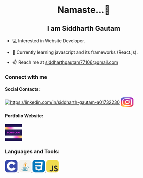 <h1 align="center">Namaste...🙏</h1>
<h2 align="center">I am Siddharth Gautam</h2>

- 💻 Interested in Website Developer.

- 🌱 Currently learning javascript and its frameworks (React.js).
  
- 📫 Reach me at siddharthgautam77106@gmail.com


<h3 align="left">Connect with me</h3>
<h4 align="left">Social Contacts:</h4>
<p align="left">
<a href="https://linkedin.com/in/siddharth-gautam-a01732230" target="blank"><img align="center" src="https://raw.githubusercontent.com/rahuldkjain/github-profile-readme-generator/master/src/images/icons/Social/linked-in-alt.svg" alt="https://linkedin.com/in/siddharth-gautam-a01732230" height="30" width="40" /></a>
<a href="https://instagram.com/https://https://www.instagram.com/aman_singh_63?igsh=OW04dTJvYnk2emJl" target="blank"><img align="center" src="https://github.com/tandpfun/skill-icons/blob/main/icons/Instagram.svg" alt="https://https://www.instagram.com/aman_singh_63?igsh=OW04dTJvYnk2emJl" height="30" width="40" /></a>

<h4 align="left">Portfolio Website:</h4>
<a href="https://sidharthgautam.netlify.app/ target="blank"><img align="center" src="https://github.com/shubhangdutta96/Portfolio-Website/blob/main/assets/portfolioProject2.jpg" alt="https://sidharthgautam.netlify.app/" height="55" width="55" /></a>

</p>

<h3 align="left">Languages and Tools:</h3>
<p align="left"> 
<a href="https://www.cprogramming.com/" target="_blank" rel="noreferrer"> <img src="https://github.com/tandpfun/skill-icons/blob/main/icons/C.svg" alt="c" width="40" height="40"/> </a>
<a href="https://www.java.com" target="_blank" rel="noreferrer"> <img src="https://github.com/tandpfun/skill-icons/blob/main/icons/Java-Light.svg" alt="java" width="40" height="40"/> </a>
<!-- <a href="https://docs.scala-lang.org/" target="_blank" rel="noreferrer"> <img src="https://github.com/tandpfun/skill-icons/blob/main/icons/Scala-Light.svg" alt="Scala" width="40" height="40"/> </a> -->
<!-- <a href="https://www.w3.org/html/" target="_blank" rel="noreferrer"> <img src="https://github.com/tandpfun/skill-icons/blob/main/icons/Htmx-Dark.svg" alt="html5" width="40" height="40"/> </a> -->
<a href="https://www.w3schools.com/css/" target="_blank" rel="noreferrer"> <img src="https://github.com/tandpfun/skill-icons/blob/main/icons/CSS.svg" alt="css3" width="40" height="40"/> </a>
<a href="https://developer.mozilla.org/en-US/docs/Web/JavaScript" target="_blank" rel="noreferrer"> <img src="https://github.com/tandpfun/skill-icons/blob/main/icons/JavaScript.svg" alt="Javascript" width="40" height="40"/> </a>
<!-- <a href="https://docs.spring.io/spring-boot/documentation.html" target="_blank" rel="noreferrer"> <img src="https://github.com/tandpfun/skill-icons/blob/main/icons/Spring-Light.svg" alt="SpringBoot" width="40" height="40"/> </a> -->
<!-- <a href="https://learning.postman.com/docs/introduction/overview/" target="_blank" rel="noreferrer"> <img src="https://github.com/tandpfun/skill-icons/blob/main/icons/Postman.svg" alt="Postman API" width="40" height="40"/> </a> -->
<!-- <a href="https://akka.io/docs/" target="_blank" rel="noreferrer"> <img src="https://github.com/OlegIlyenko/scala-icon/blob/master/akka-icon.png" alt="bootstrap" width="40" height="40"/> </a> -->
<!-- <a href="https://www.postgresql.org/docs/" target="_blank" rel="noreferrer"> <img src="https://github.com/tandpfun/skill-icons/blob/main/icons/PostgreSQL-Light.svg" alt="PostgreSQL" width="40" height="40"/> </a> -->
</p>
</p>
